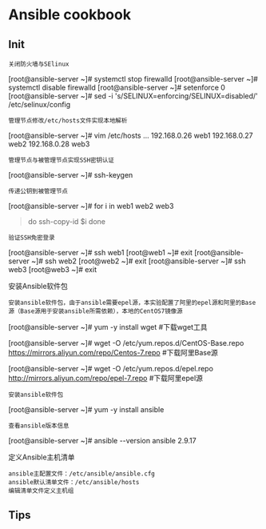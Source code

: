# Ansible cookbook

## Init

    关闭防火墙与SElinux

[root@ansible-server ~]# systemctl stop firewalld
[root@ansible-server ~]# systemctl disable firewalld
[root@ansible-server ~]# setenforce 0
[root@ansible-server ~]# sed -i 's/SELINUX=enforcing/SELINUX=disabled/' /etc/selinux/config

    管理节点修改/etc/hosts文件实现本地解析

[root@ansible-server ~]# vim /etc/hosts
...
192.168.0.26 web1
192.168.0.27 web2
192.168.0.28 web3

    管理节点与被管理节点实现SSH密钥认证

[root@ansible-server ~]# ssh-keygen

    传递公钥到被管理节点

[root@ansible-server ~]# for i in web1 web2 web3 
> do
> ssh-copy-id $i
> done

    验证SSH免密登录

[root@ansible-server ~]# ssh  web1
[root@web1 ~]# exit
[root@ansible-server ~]# ssh web2
[root@web2 ~]# exit
[root@ansible-server ~]# ssh web3
[root@web3 ~]# exit

安装Ansible软件包

    安装ansible软件包，由于ansible需要epel源，本实验配置了阿里的epel源和阿里的Base源（Base源用于安装ansible所需依赖），本地的CentOS7镜像源

[root@ansible-server ~]# yum -y install wget    #下载wget工具

[root@ansible-server ~]# wget -O /etc/yum.repos.d/CentOS-Base.repo https://mirrors.aliyun.com/repo/Centos-7.repo    #下载阿里Base源

[root@ansible-server ~]# wget -O /etc/yum.repos.d/epel.repo http://mirrors.aliyun.com/repo/epel-7.repo         #下载阿里epel源

    安装ansible软件包

[root@ansible-server ~]# yum -y install ansible

    查看ansible版本信息

[root@ansible-server ~]# ansible --version
ansible 2.9.17

定义Ansible主机清单

    ansible主配置文件：/etc/ansible/ansible.cfg
    ansible默认清单文件：/etc/ansible/hosts
    编辑清单文件定义主机组


## Tips

